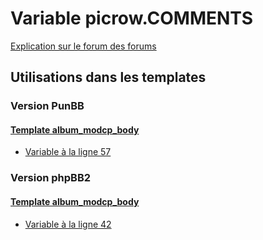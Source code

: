 # Variable picrow.COMMENTS
[Explication sur le forum des forums](http://forum.forumactif.com/t294113-listing-des-variables#picrow.COMMENTS)
## Utilisations dans les templates
### Version PunBB
#### [Template album_modcp_body](punbb/album_modcp_body.md)
* [Variable à la ligne 57](../punbb/album_modcp_body.tpl#L57)
### Version phpBB2
#### [Template album_modcp_body](subsilver/album_modcp_body.md)
* [Variable à la ligne 42](../subsilver/album_modcp_body.tpl#L42)